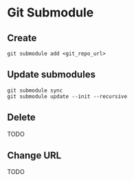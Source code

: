 # Git Submodule

## Create

```
git submodule add <git_repo_url>
```

## Update submodules

```
git submodule sync
git submodule update --init --recursive
```

## Delete

TODO

## Change URL

TODO